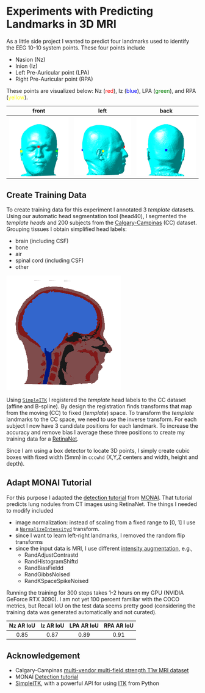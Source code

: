# Experiments with Predicting Landmarks in 3D MRI

As a little side project I wanted to predict four landmarks used to identify the EEG 10-10 system points.
These four points include

- Nasion (Nz)
- Inion (Iz)
- Left Pre-Auricular point (LPA)
- Right Pre-Auricular point (RPA)

These points are visualized below: Nz (<font color="red">red</font>), Iz (<font color="blue">blue</font>), LPA (<font color="green">green</font>), and RPA (<font color="yellow">yellow</font>).

|                   front                   |                  left                   |                  back                   |
| :---------------------------------------: | :-------------------------------------: | :-------------------------------------: |
| ![front](visualization/figures/front.png) | ![left](visualization/figures/left.png) | ![back](visualization/figures/back.png) |

## Create Training Data

To create training data for this experiment I annotated 3 _template_ datasets. Using our automatic head segmentation tool (head40), I segmented the _template heads_ and 200 subjects from the [Calgary-Campinas](https://sites.google.com/view/calgary-campinas-dataset/home) (CC) dataset. Grouping tissues I obtain simplified head labels:

- brain (including CSF)
- bone
- air
- spinal cord (including CSF)
- other

![base mask](visualization/figures/base_mask.png)

Using [`SimpleITK`](https://pypi.org/project/SimpleITK/) I registered the _template_ head labels to the CC dataset (affine and B-spline). By design the registration finds transforms that map from the moving (CC) to fixed (_template_) space. To transform the _template_ landmarks to the CC space, we need to use the inverse transform. For each subject I now have 3 candidate positions for each landmark. To increase the accuracy and remove bias I average these three positions to create my training data for a [RetinaNet](https://arxiv.org/abs/1708.02002).

Since I am using a box detector to locate 3D points, I simply create cubic boxes with fixed width (5mm) in `cccwhd` (X,Y,Z centers and width, height and depth).

## Adapt MONAI Tutorial

For this purpose I adapted the [detection tutorial](https://github.com/Project-MONAI/tutorials/tree/main/detection) from [MONAI](https://github.com/Project-MONAI). That tutorial predicts lung nodules from CT images using RetinaNet. The things I needed to modify included

- image normalization: instead of scaling from a fixed range to \[0, 1\] I use a [`NormalizeIntensityd`](https://docs.monai.io/en/stable/transforms.html#normalizeintensityd) transform.
- since I want to learn left-right landmarks, I removed the random flip transforms
- since the input data is MRI, I use different [intensity augmentation](https://docs.monai.io/en/stable/transforms.html#intensity-dict), e.g.,
  - RandAdjustContrastd
  - RandHistogramShiftd
  - RandBiasFieldd
  - RandGibbsNoised
  - RandKSpaceSpikeNoised

Running the training for 300 steps takes 1-2 hours on my GPU (NVIDIA GeForce RTX 3090). I am not yet 100 percent familiar with the COCO metrics, but Recall IoU on the test data seems pretty good (considering the training data was generated automatically and not curated).

| Nz AR IoU | Iz AR IoU | LPA AR IoU | RPA AR IoU |
| :-------: | :-------: | :--------: | :--------: |
|   0.85    |   0.87    |    0.89    |    0.91    |

## Acknowledgement

- Calgary-Campinas [multi-vendor multi-field strength T1w MRI dataset](https://sites.google.com/view/calgary-campinas-dataset/home)
- MONAI [Detection tutorial](https://github.com/Project-MONAI/tutorials/tree/main/detection)
- [SimpleITK](https://simpleitk.org/), with a powerful API for using [ITK](https://itk.org/) from Python
